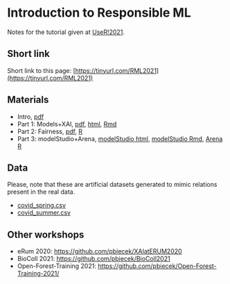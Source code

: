 # Introduction to Responsible ML

Notes for the tutorial given at [UseR!2021](https://user2021.r-project.org/program/tutorials/). 

## Short link

Short link to this page: [https://tinyurl.com/RML2021](https://tinyurl.com/RML2021)

## Materials 

* Intro, [pdf](intro.pdf)
* Part 1: Models+XAI, [pdf](https://www.dropbox.com/s/4keb1c8kvgly2gz/2021_07_06_The_Hitchhiker_s_Guide_to_Responsible_Machine_Learning.pdf), [html](https://htmlpreview.github.io/?https://raw.githubusercontent.com/MI2DataLab/ResponsibleML-UseR2021/main/modelsXAI.html), [Rmd](modelsXAI.Rmd)
* Part 2: Fairness, [pdf](fairmodels.pdf), [R](fairmodels.R)
* Part 3: modelStudio+Arena, [modelStudio html](https://htmlpreview.github.io/?https://raw.githubusercontent.com/MI2DataLab/ResponsibleML-UseR2021/main/modelStudio.html), [modelStudio Rmd](modelStudio.Rmd), [Arena R](Arena.R)


## Data

Please, note that these are artificial datasets generated to mimic relations present in the real data.

* [covid_spring.csv](data/covid_spring.csv)
* [covid_summer.csv](data/covid_summer.csv)

## Other workshops

* eRum 2020: https://github.com/pbiecek/XAIatERUM2020
* BioColl 2021: https://github.com/pbiecek/BioColl2021
* Open-Forest-Training 2021: https://github.com/pbiecek/Open-Forest-Training-2021/
